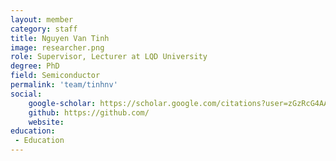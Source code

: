 ```yaml
---
layout: member
category: staff
title: Nguyen Van Tinh
image: researcher.png
role: Supervisor, Lecturer at LQD University
degree: PhD
field: Semiconductor
permalink: 'team/tinhnv'
social:
    google-scholar: https://scholar.google.com/citations?user=zGzRcG4AAAAJ&hl=vi
    github: https://github.com/
    website: 
education:
 - Education
---
```

